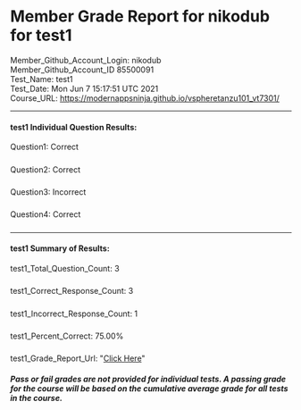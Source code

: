 # Member Grade Report for nikodub for test1  
   
Member_Github_Account_Login: nikodub  
Member_Github_Account_ID 85500091  
Test_Name: test1  
Test_Date: Mon Jun  7 15:17:51 UTC 2021  
Course_URL: https://modernappsninja.github.io/vspheretanzu101_vt7301/  
   
---  
#### test1 Individual Question Results:  
Question1: Correct  
#####  
Question2: Correct  
#####  
Question3: Incorrect  
#####  
Question4: Correct  
#####  
---  
#### test1 Summary of Results:  
test1_Total_Question_Count: 3  
#####  
test1_Correct_Response_Count: 3  
#####  
test1_Incorrect_Response_Count: 1  
#####  
test1_Percent_Correct: 75.00%  
#####  
test1_Grade_Report_Url: "[Click Here](https://github.com/modernappsninjas/nikodub/blob/main/static/userdata/courses/vspheretanzu101_vt7301/grade_report.pr642.test1.md)"
##### Pass or fail grades are not provided for individual tests. A passing grade for the course will be based on the cumulative average grade for all tests in the course.  
